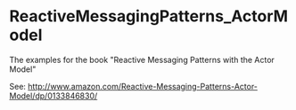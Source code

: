 # ReactiveMessagingPatterns_ActorModel
The examples for the book "Reactive Messaging Patterns with the Actor Model"

See: http://www.amazon.com/Reactive-Messaging-Patterns-Actor-Model/dp/0133846830/
